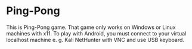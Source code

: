 # Ping-Pong
This is Ping-Pong game.
That game only works on Windows or Linux machines with x11.
To play with Android, you must connect to your virtual localhost machine e. g. Kali NetHunter with VNC and use USB keyboard.
